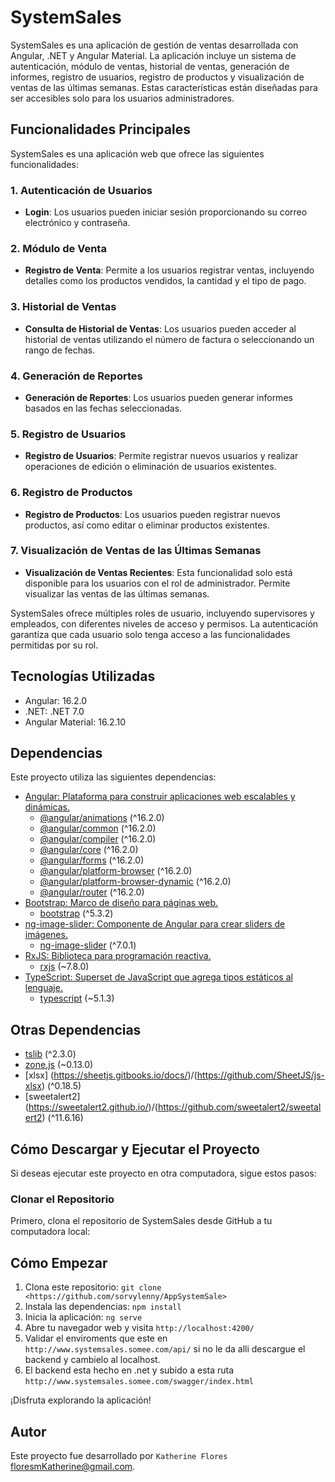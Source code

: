 # SystemSales

SystemSales es una aplicación de gestión de ventas desarrollada con Angular, .NET y Angular Material. La aplicación incluye un sistema de autenticación, módulo de ventas, historial de ventas, generación de informes, registro de usuarios, registro de productos y visualización de ventas de las últimas semanas. Estas características están diseñadas para ser accesibles solo para los usuarios administradores.

## Funcionalidades Principales

SystemSales es una aplicación web que ofrece las siguientes funcionalidades:

### 1. Autenticación de Usuarios

- **Login**: Los usuarios pueden iniciar sesión proporcionando su correo electrónico y contraseña.

### 2. Módulo de Venta

- **Registro de Venta**: Permite a los usuarios registrar ventas, incluyendo detalles como los productos vendidos, la cantidad y el tipo de pago.

### 3. Historial de Ventas

- **Consulta de Historial de Ventas**: Los usuarios pueden acceder al historial de ventas utilizando el número de factura o seleccionando un rango de fechas.

### 4. Generación de Reportes

- **Generación de Reportes**: Los usuarios pueden generar informes basados en las fechas seleccionadas.

### 5. Registro de Usuarios

- **Registro de Usuarios**: Permite registrar nuevos usuarios y realizar operaciones de edición o eliminación de usuarios existentes.

### 6. Registro de Productos

- **Registro de Productos**: Los usuarios pueden registrar nuevos productos, así como editar o eliminar productos existentes.

### 7. Visualización de Ventas de las Últimas Semanas

- **Visualización de Ventas Recientes**: Esta funcionalidad solo está disponible para los usuarios con el rol de administrador. Permite visualizar las ventas de las últimas semanas.

SystemSales ofrece múltiples roles de usuario, incluyendo supervisores y empleados, con diferentes niveles de acceso y permisos. La autenticación garantiza que cada usuario solo tenga acceso a las funcionalidades permitidas por su rol.

## Tecnologías Utilizadas

- Angular: 16.2.0
- .NET: .NET 7.0 
- Angular Material: 16.2.10

## Dependencias 

Este proyecto utiliza las siguientes dependencias:

- [Angular: Plataforma para construir aplicaciones web escalables y dinámicas.](https://angular.io/)
  - [@angular/animations](https://angular.io/api/animations) (^16.2.0)
  - [@angular/common](https://angular.io/api/common) (^16.2.0)
  - [@angular/compiler](https://angular.io/api/compiler) (^16.2.0)
  - [@angular/core](https://angular.io/api/core) (^16.2.0)
  - [@angular/forms](https://angular.io/api/forms) (^16.2.0)
  - [@angular/platform-browser](https://angular.io/api/platform-browser) (^16.2.0)
  - [@angular/platform-browser-dynamic](https://angular.io/api/platform-browser-dynamic) (^16.2.0)
  - [@angular/router](https://angular.io/api/router) (^16.2.0)
- [Bootstrap: Marco de diseño para páginas web.](https://getbootstrap.com/)
  - [bootstrap](https://getbootstrap.com/docs/5.3/getting-started/introduction/) (^5.3.2)
- [ng-image-slider: Componente de Angular para crear sliders de imágenes.](https://www.npmjs.com/package/ng-image-slider)
  - [ng-image-slider](https://www.npmjs.com/package/ng-image-slider) (^7.0.1)
- [RxJS: Biblioteca para programación reactiva.](https://rxjs.dev/)
  - [rxjs](https://rxjs.dev/) (~7.8.0)
- [TypeScript: Superset de JavaScript que agrega tipos estáticos al lenguaje.](https://www.typescriptlang.org/)
  - [typescript](https://www.typescriptlang.org/) (~5.1.3)
  
## Otras Dependencias

- [tslib](https://www.npmjs.com/package/tslib) (^2.3.0)
- [zone.js](https://github.com/angular/zone.js) (~0.13.0)
- [xlsx] (https://sheetjs.gitbooks.io/docs/)/(https://github.com/SheetJS/js-xlsx) (^0.18.5)
- [sweetalert2] (https://sweetalert2.github.io/)/(https://github.com/sweetalert2/sweetalert2) (^11.6.16)

## Cómo Descargar y Ejecutar el Proyecto

Si deseas ejecutar este proyecto en otra computadora, sigue estos pasos:

### Clonar el Repositorio

Primero, clona el repositorio de SystemSales desde GitHub a tu computadora local:

## Cómo Empezar

1. Clona este repositorio: `git clone <https://github.com/sorvylenny/AppSystemSale>`
2. Instala las dependencias: `npm install ` 
3. Inicia la aplicación: `ng serve`
4. Abre tu navegador web y visita `http://localhost:4200/`
5. Validar el enviroments que este en  `http://www.systemsales.somee.com/api/` si no le da alli descargue el backend y cambielo al localhost.
6. El backend esta hecho en .net y subido a esta ruta `http://www.systemsales.somee.com/swagger/index.html`

¡Disfruta explorando la aplicación!

## Autor

Este proyecto fue desarrollado por `Katherine Flores` <floresmKatherine@gmail.com>.